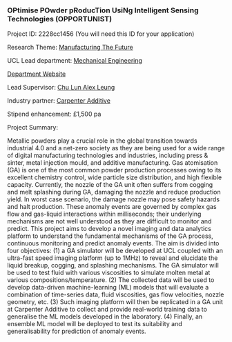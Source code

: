 ### OPtimise POwder pRoducTion UsiNg Intelligent Sensing Technologies (OPPORTUNIST)

Project ID: 2228cc1456
(You will need this ID for your application)

Research Theme: [Manufacturing The Future](../themes/manufacturing-the-future.md)

UCL Lead department: [Mechanical Engineering](../departments/mechanical-engineering.md)

[Department Website](https://www.ucl.ac.uk/mechanical-engineering)

Lead Supervisor: [Chu Lun Alex Leung](https://profiles.ucl.ac.uk/67091)

Industry partner: [Carpenter Additive](https://www.carpenteradditive.com/)

Stipend enhancement: £1,500 pa

Project Summary:

Metallic powders play a crucial role in the global transition towards industrial 4.0 and a net-zero society as they are being used for a wide range of digital manufacturing technologies and industries, including press & sinter, metal injection mould, and additive manufacturing.
Gas atomisation (GA) is one of the most common powder production processes owing to its excellent chemistry control, wide particle size distribution, and high flexible capacity. Currently, the nozzle of the GA unit often suffers from cogging and melt splashing during GA, damaging the nozzle and reduce production yield. In worst case scenario, the damage nozzle may pose safety hazards and halt production. These anomaly events are governed by complex gas flow and gas-liquid interactions within milliseconds; their underlying mechanisms are not well understood as they are difficult to monitor and predict. 
This project aims to develop a novel imaging and data analytics platform to understand the fundamental mechanisms of the GA process, continuous monitoring and predict anomaly events. The aim is divided into four objectives: (1) a GA simulator will be developed at UCL coupled with an ultra-fast speed imaging platform (up to 1MHz) to reveal and elucidate the liquid breakup, cogging, and splashing mechanisms. The GA simulator will be used to test fluid with various viscosities to simulate molten metal at various compositions/temperature. (2) The collected data will be used to develop data-driven machine-learning (ML) models that will evaluate a combination of time-series data, fluid viscosities, gas flow velocities, nozzle geometry, etc. (3) Such imaging platform will then be replicated in a GA unit at Carpenter Additive to collect and provide real-world training data to generalise the ML models developed in the laboratory. (4) Finally, an ensemble ML model will be deployed to test its suitability and generalisability for prediction of anomaly events.
